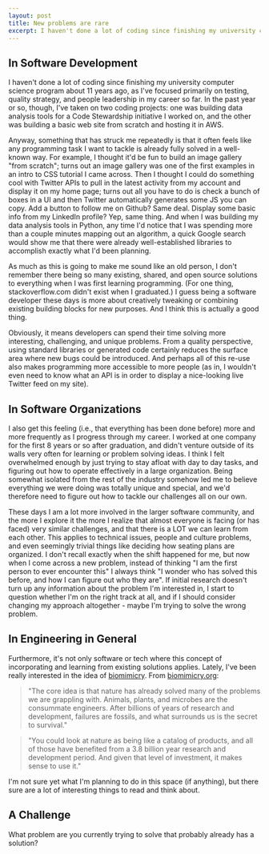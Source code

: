 ```yaml
---
layout: post
title: New problems are rare
excerpt: I haven't done a lot of coding since finishing my university computer science program about 11 years ago, as I've focused primarily on testing, quality strategy, and people leadership in my career so far. In the past year or so, though, I've taken on two coding projects: one was building data analysis tools for a Code Stewardship initiative I worked on, and the other was building a basic web site from scratch and hosting it in AWS.
---
```



In Software Development
---
I haven't done a lot of coding since finishing my university computer science program about 11 years ago, as I've focused primarily on testing, quality strategy, and people leadership in my career so far. In the past year or so, though, I've taken on two coding projects: one was building data analysis tools for a Code Stewardship initiative I worked on, and the other was building a basic web site from scratch and hosting it in AWS.

Anyway, something that has struck me repeatedly is that it often feels like any programming task I want to tackle is already fully solved in a well-known way. For example, I thought it'd be fun to build an image gallery "from scratch"; turns out an image gallery was one of the first examples in an intro to CSS tutorial I came across. Then I thought I could do something cool with Twitter APIs to pull in the latest activity from my account and display it on my home page; turns out all you have to do is check a bunch of boxes in a UI and then Twitter automatically generates some JS you can copy. Add a button to follow me on Github? Same deal. Display some basic info from my LinkedIn profile? Yep, same thing. And when I was building my data analysis tools in Python, any time I'd notice that I was spending more than a couple minutes mapping out an algorithm, a quick Google search would show me that there were already well-established libraries to accomplish exactly what I'd been planning.

As much as this is going to make me sound like an old person, I don't remember there being so many existing, shared, and open source solutions to everything when I was first learning programming. (For one thing, stackoverflow.com didn't exist when I graduated.) I guess being a software developer these days is more about creatively tweaking or combining existing building blocks for new purposes. And I think this is actually a good thing.

Obviously, it means developers can spend their time solving more interesting, challenging, and unique problems. From a quality perspective, using standard libraries or generated code certainly reduces the surface area where new bugs could be introduced. And perhaps all of this re-use also makes programming more accessible to more people (as in, I wouldn't even need to know what an API is in order to display a nice-looking live Twitter feed on my site).

In Software Organizations
---
I also get this feeling (i.e., that everything has been done before) more and more frequently as I progress through my career. I worked at one company for the first 8 years or so after graduation, and didn't venture outside of its walls very often for learning or problem solving ideas. I think I felt overwhelmed enough by just trying to stay afloat with day to day tasks, and figuring out how to operate effectively in a large organization. Being somewhat isolated from the rest of the industry somehow led me to believe everything we were doing was totally unique and special, and we'd therefore need to figure out how to tackle our challenges all on our own.

These days I am a lot more involved in the larger software community, and the more I explore it the more I realize that almost everyone is facing (or has faced) very similar challenges, and that there is a LOT we can learn from each other. This applies to technical issues, people and culture problems, and even seemingly trivial things like deciding how seating plans are organized. I don't recall exactly when the shift happened for me, but now when I come across a new problem, instead of thinking "I am the first person to ever encounter this" I always think "I wonder who has solved this before, and how I can figure out who they are". If initial research doesn't turn up any information about the problem I'm interested in, I start to question whether I'm on the right track at all, and if I should consider changing my approach altogether - maybe I'm trying to solve the wrong problem.

In Engineering in General
---
Furthermore, it's not only software or tech where this concept of incorporating and learning from existing solutions applies. Lately, I've been really interested in the idea of [biomimicry](https://en.wikipedia.org/wiki/Biomimetics). From [biomimicry.org](https://biomimicry.org/):

>"The core idea is that nature has already solved many of the problems we are grappling with. Animals, plants, and microbes are the consummate engineers. After billions of years of research and development, failures are fossils, and what surrounds us is the secret to survival."

>"You could look at nature as being like a catalog of products, and all of those have benefited from a 3.8 billion year research and development period. And given that level of investment, it makes sense to use it."

I'm not sure yet what I'm planning to do in this space (if anything), but there sure are a lot of interesting things to read and think about.

A Challenge
---
What problem are you currently trying to solve that probably already has a solution?

